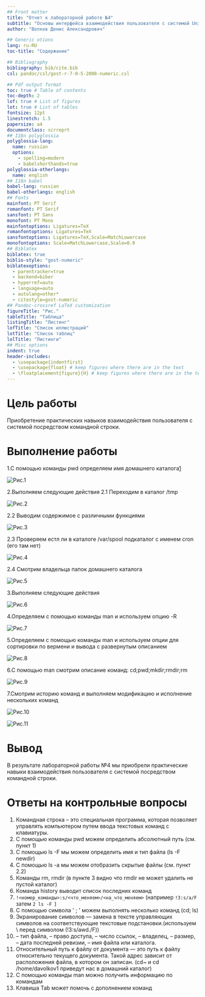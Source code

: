 ```yaml
---
## Front matter
title: "Отчет к лабораторной работе №4"
subtitle: "Основы интерфейса взаимодействия пользователя с системой Unix на уровне командной строки"
author: "Волков Денис Александрович"

## Generic otions
lang: ru-RU
toc-title: "Содержание"

## Bibliography
bibliography: bib/cite.bib
csl: pandoc/csl/gost-r-7-0-5-2008-numeric.csl

## Pdf output format
toc: true # Table of contents
toc-depth: 2
lof: true # List of figures
lot: true # List of tables
fontsize: 12pt
linestretch: 1.5
papersize: a4
documentclass: scrreprt
## I18n polyglossia
polyglossia-lang:
  name: russian
  options:
	- spelling=modern
	- babelshorthands=true
polyglossia-otherlangs:
  name: english
## I18n babel
babel-lang: russian
babel-otherlangs: english
## Fonts
mainfont: PT Serif
romanfont: PT Serif
sansfont: PT Sans
monofont: PT Mono
mainfontoptions: Ligatures=TeX
romanfontoptions: Ligatures=TeX
sansfontoptions: Ligatures=TeX,Scale=MatchLowercase
monofontoptions: Scale=MatchLowercase,Scale=0.9
## Biblatex
biblatex: true
biblio-style: "gost-numeric"
biblatexoptions:
  - parentracker=true
  - backend=biber
  - hyperref=auto
  - language=auto
  - autolang=other*
  - citestyle=gost-numeric
## Pandoc-crossref LaTeX customization
figureTitle: "Рис."
tableTitle: "Таблица"
listingTitle: "Листинг"
lofTitle: "Список иллюстраций"
lotTitle: "Список таблиц"
lolTitle: "Листинги"
## Misc options
indent: true
header-includes:
  - \usepackage{indentfirst}
  - \usepackage{float} # keep figures where there are in the text
  - \floatplacement{figure}{H} # keep figures where there are in the text
---
```

# Цель работы 
Приобретение практических навыков взаимодействия пользователя с системой посредством командной строки.

# Выполнение работы
1.С помощью команды pwd определяем имя домашнего каталога[1](#example)

![Рис.1](1.png)

2.Выполняем следующие действия
2.1 Переходим в каталог /tmp

![Рис.2](2.png)

2.2 Выводим содержимое с различными функциями

![Рис.3](3.png)

2.3 Проверяем естл ли в каталоге /var/spool подкаталог с именем cron (его там нет)

![Рис.4](4.png)

2.4 Смотрим владельца папок домашнего каталога 

![Рис.5](5.png)

3.Выполняем следующие действия 

![Рис.6](6.png)

4.Определяем с помощью команды man и используем опцию -R

![Рис.7](7.png)

5.Определяем с помощью команды man и используем опции для сортировки по вермени и вывода с развернутым описанием

![Рис.8](8.png)

6.С помощью man смотрим описание команд: cd;pwd;mkdir;rmdir;rm

![Рис.9](9.png)

7.Смотрим историю команд и выполняем модификацию и исполнение нескольких команд

![Рис.10](10.png)

![Рис.11](11.png)

# Вывод
В результате лабораторной работы №4 мы приобрели практические навыки взаимодействия пользователя с системой посредством командной строки.

# Ответы на контрольные вопросы 
1. Командная строка – это специальная программа, которая позволяет управлять компьютером путем ввода текстовых команд с клавиатуры.
2. С помощью команды pwd можем определить абсолютный путь (см. пункт 1)
3. С помощью ls -F мы можем определить имя и тип файла (ls -F newdir)
4. С помощью ls -a мы можем отобразить скрытые файлы (см. пункт 2.2)
5. Команды rm, rmdir (в пункте 3 видно что rmdir не может удалить не пустой каталог)
6. Команда history выводит список последних команд
7. ```!<номер_команды>:s/<что_меняем>/<на_что_меняем>``` (например ``` !3:s/a/F ``` затем ```2 ls -F ```)
8. С помощью символа ' ; ' можем выполнять несколько команд (cd; ls)
9. Экранирование символов — замена в тексте управляющих символов на соответствующие текстовые подстановки.(используем \ перед символом (!3:s/awd\./F))
10. – тип файла,
– право доступа,
– число ссылок,
– владелец,
– размер,
– дата последней ревизии,
– имя файла или каталога.
11. Относительный путь к файлу от документа — это путь к файлу относительно текущего документа. Такой адрес зависит от расположения файла, в котором он записан. (cd~ и cd /home/davolkov1 приведут нас в домашний каталог)
12. С помощью команды man можно получить информацию по командам 
13. Клавиша Tab может помочь с дополнением команд 